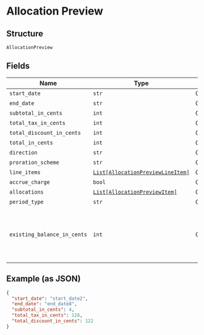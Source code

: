 
# Allocation Preview

## Structure

`AllocationPreview`

## Fields

| Name | Type | Tags | Description |
|  --- | --- | --- | --- |
| `start_date` | `str` | Optional | - |
| `end_date` | `str` | Optional | - |
| `subtotal_in_cents` | `int` | Optional | - |
| `total_tax_in_cents` | `int` | Optional | - |
| `total_discount_in_cents` | `int` | Optional | - |
| `total_in_cents` | `int` | Optional | - |
| `direction` | `str` | Optional | - |
| `proration_scheme` | `str` | Optional | - |
| `line_items` | [`List[AllocationPreviewLineItem]`](../../doc/models/allocation-preview-line-item.md) | Optional | - |
| `accrue_charge` | `bool` | Optional | - |
| `allocations` | [`List[AllocationPreviewItem]`](../../doc/models/allocation-preview-item.md) | Optional | - |
| `period_type` | `str` | Optional | - |
| `existing_balance_in_cents` | `int` | Optional | An integer representing the amount of the subscription's current balance |

## Example (as JSON)

```json
{
  "start_date": "start_date2",
  "end_date": "end_date8",
  "subtotal_in_cents": 4,
  "total_tax_in_cents": 128,
  "total_discount_in_cents": 122
}
```

